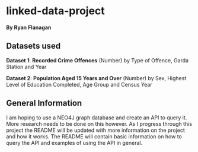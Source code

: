 # linked-data-project
**By Ryan Flanagan**


## Datasets used

**Dataset 1**: **Recorded Crime Offences** (Number) by Type of Offence, Garda Station and
Year

**Dataset 2**: **Population Aged 15 Years and Over** (Number) by Sex, Highest Level of
Education Completed, Age Group and Census Year

## General Information

I am hoping to use a NEO4J graph database and create an API to query it. More research needs to be done on this however. As I progress through this project the README will be updated with more information on the project and how it works. The README will contain basic information on how to query the API and examples of using the API in general. 

